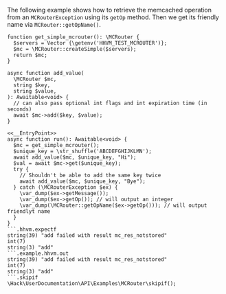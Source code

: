 The following example shows how to retrieve the memcached operation from an `MCRouterException` using its `getOp` method. Then we get its friendly name via `MCRouter::getOpName()`.

```basic-usage.hack
function get_simple_mcrouter(): \MCRouter {
  $servers = Vector {\getenv('HHVM_TEST_MCROUTER')};
  $mc = \MCRouter::createSimple($servers);
  return $mc;
}

async function add_value(
  \MCRouter $mc,
  string $key,
  string $value,
): Awaitable<void> {
  // can also pass optional int flags and int expiration time (in seconds)
  await $mc->add($key, $value);
}

<<__EntryPoint>>
async function run(): Awaitable<void> {
  $mc = get_simple_mcrouter();
  $unique_key = \str_shuffle('ABCDEFGHIJKLMN');
  await add_value($mc, $unique_key, "Hi");
  $val = await $mc->get($unique_key);
  try {
    // Shouldn't be able to add the same key twice
    await add_value($mc, $unique_key, "Bye");
  } catch (\MCRouterException $ex) {
    \var_dump($ex->getMessage());
    \var_dump($ex->getOp()); // will output an integer
    \var_dump(\MCRouter::getOpName($ex->getOp())); // will output friendlyt name
  }
}
```.hhvm.expectf
string(39) "add failed with result mc_res_notstored"
int(7)
string(3) "add"
```.example.hhvm.out
string(39) "add failed with result mc_res_notstored"
int(7)
string(3) "add"
```.skipif
\Hack\UserDocumentation\API\Examples\MCRouter\skipif();
```
